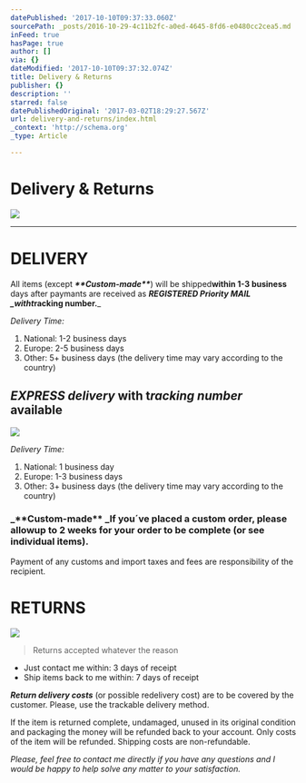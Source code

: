 ```yaml
---
datePublished: '2017-10-10T09:37:33.060Z'
sourcePath: _posts/2016-10-29-4c11b2fc-a0ed-4645-8fd6-e0480cc2cea5.md
inFeed: true
hasPage: true
author: []
via: {}
dateModified: '2017-10-10T09:37:32.074Z'
title: Delivery & Returns
publisher: {}
description: ''
starred: false
datePublishedOriginal: '2017-03-02T18:29:27.567Z'
url: delivery-and-returns/index.html
_context: 'http://schema.org'
_type: Article

---
```

# **Delivery & Returns**
![](https://the-grid-user-content.s3-us-west-2.amazonaws.com/f79ff569-6bb5-4c00-a530-fc2d7105434a.jpg)

---

# **DELIVERY**

All items (except _**\*\***Custom-made**\*\***_) will be shipped**within 1-3 business** days after paymants are received as _**REGISTERED Priority MAIL **_with**t**_**racking number.**_

_Delivery Time:_

1. National: 1-2 business days
2. Europe: 2-5 business days
3. Other: 5+ business days (the delivery time may vary according to the country)

## _**EXPRESS delivery**_ with **t**_**racking number**_ available
![](https://the-grid-user-content.s3-us-west-2.amazonaws.com/1902a4f5-f70d-48c9-8311-5a4bccf63eae.jpg)

_Delivery Time:_

1. National: 1 business day
2. Europe: 1-3 business days
3. Other: 3+ business days (the delivery time may vary according to the country)

### _**\*\*Custom-made\*\* **_If you´ve placed a custom order, please allow**up to 2 weeks** for your order to be complete (or see individual items).

Payment of any customs and import taxes and fees are responsibility of the recipient.

# **RETURNS**
![](https://the-grid-user-content.s3-us-west-2.amazonaws.com/9bdc952f-83f5-4fed-8d6e-724b838d6c68.jpg)

> Returns accepted whatever the reason

* Just contact me within: 3 days of receipt
* Ship items back to me within: 7 days of receipt

_**Return delivery costs**_ (or possible redelivery cost) are to be covered by the customer. Please, use the trackable delivery method.

If the item is returned complete, undamaged, unused in its original condition and packaging the money will be refunded back to your account. Only costs of the item will be refunded. Shipping costs are non-refundable.

_Please, feel free to contact me directly if you have any questions and I would be happy to help solve any matter to your satisfaction._